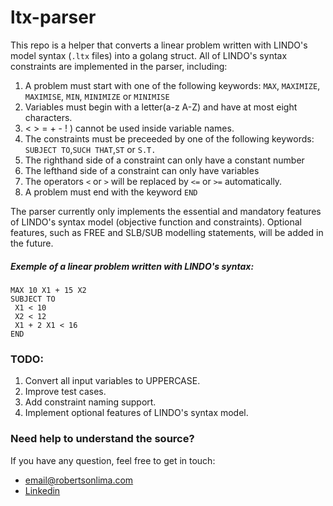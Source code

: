 # ltx-parser #

This repo is a helper that converts a linear problem written with LINDO's model syntax (```.ltx``` files) into a golang struct.
All of LINDO's syntax constraints are implemented in the parser, including:

1. A problem must start with one of the following keywords: ```MAX```, ```MAXIMIZE```, ```MAXIMISE```, ```MIN```, ```MINIMIZE``` or ```MINIMISE```
2. Variables must begin with a letter(a-z A-Z) and have at most eight characters.
3. < > = + - ! ) cannot be used inside variable names.
4. The constraints must be preceeded by one of the following keywords: ```SUBJECT TO```,```SUCH THAT```,```ST``` or ```S.T.```
5. The righthand side of a constraint can only have a constant number
6. The lefthand side of a constraint can only have variables
7. The operators ```<``` or ```>``` will be replaced by ```<=``` or ```>=``` automatically.
7. A problem must end with the keyword ```END```

The parser currently only implements the essential and mandatory features of LINDO's syntax model (objective function and constraints). Optional features, such as FREE and SLB/SUB modelling statements, will be added in the future.

##### Exemple of a linear problem written with LINDO's syntax:
```
MAX 10 X1 + 15 X2
SUBJECT TO
 X1 < 10
 X2 < 12
 X1 + 2 X1 < 16
END
```

### TODO:
1. Convert all input variables to UPPERCASE.
2. Improve test cases.
3. Add constraint naming support.
4. Implement optional features of LINDO's syntax model.

### Need help to understand the source? ###
If you have any question, feel free to get in touch:

* [email@robertsonlima.com](mailto:email@robertsonlima.com)
* [Linkedin](https://www.linkedin.com/in/r0bertson/)